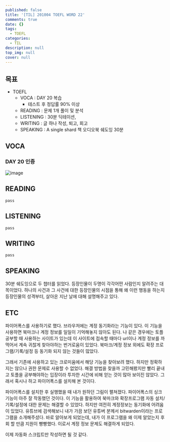 ```yaml
---
published: false
title: '[TIL] 201004 TOEFL WORD 22'
comments: true
date: {}
tags:
  - TOEFL
categories:
  - TIL
description: null
top_img: null
cover: null
---
```

## 목표
- TOEFL 
	- VOCA : DAY 20 복습
    	- 테스트 후 정답률 90% 이상
    - READING : 문제 1개 풀이 및 분석
    - LISTENING : 30분 딕테이션, 
    - WRITING : 글 하나 작성, 퇴고, 회고
    - SPEAKING : A single shard 책 오디오북 쉐도잉 30분
    
## VOCA

### DAY 20 인증
![image](https://user-images.githubusercontent.com/33389418/95014188-333abc80-0680-11eb-8015-541f91a85d54.png)


## READING
	pass
    
    
## LISTENING
	pass
    
    
## WRITING
	pass
    
    
## SPEAKING
30분 쉐도잉으로 두 챕터를 읽었다. 등장인물이 두명이 각각어떤 사람인지 알려주는 대목이었다. 하나의 사건과 그 사건에 대한 등장인물의 시점을 통해 왜 이런 행동을 하는지 등장인물의 성격부터, 살아온 지난 날에 대해 설명해주고 있다.


## ETC
파이어폭스를 사용하기로 했다. 브라우저에는 계정 동기화라는 기능이 있다. 이 기능을 사용하면 북마크나 계정 정보를 일일이 기억해놓지 않아도 된다. 나 같은 경우에는 토플 공부할 때 사용하는 사이트가 있는데 이 사이트에 접속할 때마다 url이나 계정 정보를 까먹어서 계속 귀찮게 찾아야하는 번거로움이 있었다. 북마크/계정 정보 외에도 확장 프로그램/기록/설정 등 동기화 되지 않는 것들이 많았다.

그래서 기존에 사용하고 있는 크로미움에서 해당 기능을 찾아보려 했다. 하지만 정확하지는 않으나 권한 문제로 사용할 수 없었다. 해결 방법을 찾을까 고민해봤지만 빨리 끝내고 토플을 공부해야하는 입장이라 투자한 시간에 비해 얻는 것이 많아 보이진 않았다. 그래서 혹시나 하고 파이어폭스를 설치해 본 것이다.

파이어폭스를 설치한 후 실행했을 때 내가 원하던 그림이 펼쳐졌다. 파이어폭스의 싱크 기능이 아주 잘 작동했던 것이다. 이 기능을 활용하여 북마크와 확장프로그램 자동 설치/기록/설정에 대한 문제는 해결할 수 있었다. 하지만 여전히 계정정보는 동기화에 어려움이 있었다. 유튜브에 검색해보니 내가 가끔 보던 유튜버 분께서 bitwarden이라는 프로그램을 소개해주셨다. 바로 알아보게 되었는데, 내가 이 프로그램을 왜 이제 알았는지 후회 할 만큼 지원이 빵빵했다. 이로서 계정 정보 문제도 해결하게 되었다. 

이제 자동화 스크립트만 작성하면 될 것 같다.